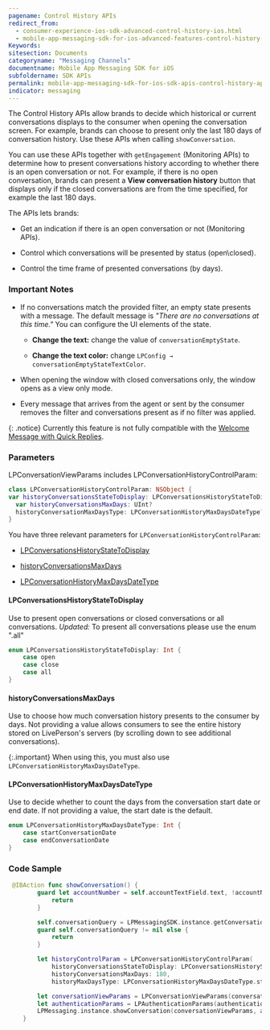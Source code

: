 ```yaml
---
pagename: Control History APIs
redirect_from:
  - consumer-experience-ios-sdk-advanced-control-history-ios.html
  - mobile-app-messaging-sdk-for-ios-advanced-features-control-history-apis.html
Keywords:
sitesection: Documents
categoryname: "Messaging Channels"
documentname: Mobile App Messaging SDK for iOS
subfoldername: SDK APIs 
permalink: mobile-app-messaging-sdk-for-ios-sdk-apis-control-history-apis.html
indicator: messaging
---
```



The Control History APIs allow brands to decide which historical or current conversations displays to the consumer when opening the conversation screen. For example, brands can choose to present only the last 180 days of conversation history.  Use these APIs when calling `showConversation`.

You can use these APIs together with `getEngagement` (Monitoring APIs) to determine how to present conversations history according to whether there is an open conversation or not. For example, if there is no open conversation, brands can present a **View conversation history** button that displays only if the closed conversations are from the time specified, for example the last 180 days.

The APIs lets brands:

- Get an indication if there is an open conversation or not (Monitoring APIs).

- Control which conversations will be presented by status (open\closed).

- Control the time frame of presented conversations (by days).


### Important Notes

* If no conversations match the provided filter, an empty state presents with a message. The default message is *"There are no conversations at this time."* You can configure the UI elements of the state.  

   - **Change the text:** change the value of `conversationEmptyState`. 

   - **Change the text color:**  change `LPConfig → conversationEmptyStateTextColor`.

* When opening the window with closed conversations only, the window opens as a view only mode.

* Every message that arrives from the agent or sent by the consumer removes the filter and conversations present as if no filter was applied.

{: .notice}
Currently this feature is not fully compatible with the [Welcome Message with Quick Replies](mobile-app-messaging-sdk-for-ios-advanced-features-welcome-message-with-quick-replies.html).

### Parameters

LPConversationViewParams includes LPConversationHistoryControlParam:

```swift
class LPConversationHistoryControlParam: NSObject {
var historyConversationsStateToDisplay: LPConversationsHistoryStateToDisplay (default is .all)
  var historyConversationsMaxDays: UInt?
  historyConversationMaxDaysType: LPConversationHistoryMaxDaysDateType?
}
```

You have three relevant parameters for `LPConversationHistoryControlParam`:

* [LPConversationsHistoryStateToDisplay](#lpconversationshistorystatetodisplay)

* [historyConversationsMaxDays](#historyconversationsmaxdays)

* [LPConversationHistoryMaxDaysDateType](#lpconversationhistorymaxdaysdatetype)

#### LPConversationsHistoryStateToDisplay

Use to present open conversations or closed conversations or all conversations. *Updated:* To present all conversations please use the enum ".all"

   ```swift
   enum LPConversationsHistoryStateToDisplay: Int {
       case open
       case close
       case all
   }
   ```

#### historyConversationsMaxDays
Use to choose how much conversation history presents to the consumer by days. Not providing a value allows consumers to see the entire history stored on LivePerson's servers (by scrolling down to see additional conversations).  

   {:.important}
   When using this, you must also use `LPConversationHistoryMaxDaysDateType`.

#### LPConversationHistoryMaxDaysDateType
Use to decide whether to count the days from the conversation start date or end date. If not providing a value, the start date is the default. 

   ```swift
   enum LPConversationHistoryMaxDaysDateType: Int {
       case startConversationDate
       case endConversationDate
   }
   ```

### Code Sample

```swift
 @IBAction func showConversation() {
        guard let accountNumber = self.accountTextField.text, !accountNumber.isEmpty else {
            return
        }

        self.conversationQuery = LPMessagingSDK.instance.getConversationBrandQuery(accountNumber)
        guard self.conversationQuery != nil else {
            return
        }

        let historyControlParam = LPConversationHistoryControlParam(
            historyConversationsStateToDisplay: LPConversationsHistoryStateToDisplay.open,
            historyConversationsMaxDays: 180,
            historyMaxDaysType: LPConversationHistoryMaxDaysDateType.startConversationDate)

        let conversationViewParams = LPConversationViewParams(conversationQuery: self.conversationQuery!, containerViewController: self, isViewOnly: false, conversationHistoryControlParam: historyControlParam)
        let authenticationParams = LPAuthenticationParams(authenticationCode: "zcKZeImY5h7xOVPj", jwt: nil, redirectURI: nil)
        LPMessaging.instance.showConversation(conversationViewParams, authenticationParams: authenticationParams)
    }

```


